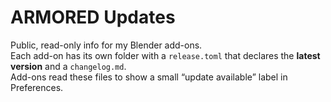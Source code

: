 # ARMORED Updates

Public, read-only info for my Blender add-ons.  
Each add-on has its own folder with a `release.toml` that declares the **latest version** and a `changelog.md`.  
Add-ons read these files to show a small “update available” label in Preferences.
